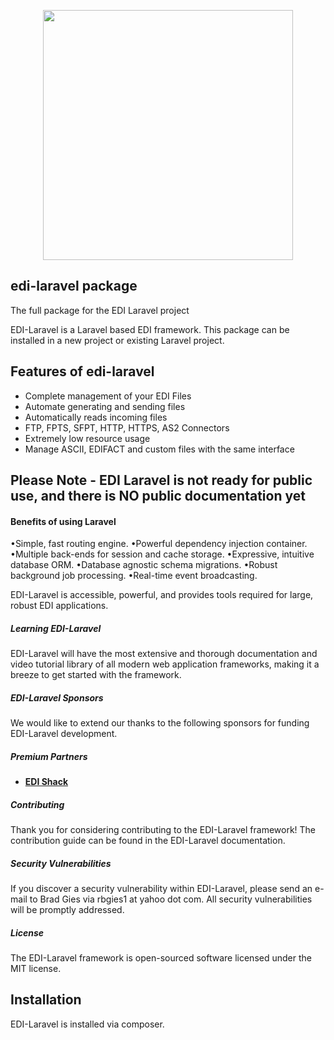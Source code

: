 <p align="center">
  <img src="https://edishack.com/images/edilaravel/edi-laravel-3.png" width="400">
</p>


## edi-laravel package
The full package for the EDI Laravel project

EDI-Laravel is a Laravel based EDI framework. This package can be installed in a new project or existing Laravel project. 

## Features of edi-laravel
- Complete management of your EDI Files
- Automate generating and sending files
- Automatically reads incoming files
- FTP, FPTS, SFPT, HTTP, HTTPS, AS2 Connectors
- Extremely low resource usage
- Manage ASCII, EDIFACT and custom files with the same interface



## Please Note - EDI Laravel is not ready for public use, and there is NO public documentation yet 

#### Benefits of using Laravel
•Simple, fast routing engine.
•Powerful dependency injection container.
•Multiple back-ends for session and cache storage.
•Expressive, intuitive database ORM.
•Database agnostic schema migrations.
•Robust background job processing.
•Real-time event broadcasting.

EDI-Laravel is accessible, powerful, and provides tools required for large, robust EDI applications.

##### Learning EDI-Laravel

EDI-Laravel will have the most extensive and thorough documentation and video tutorial library of all modern web application frameworks, making it a breeze to get started with the framework.

##### EDI-Laravel Sponsors

We would like to extend our thanks to the following sponsors for funding EDI-Laravel development. 

##### Premium Partners
- **[EDI Shack](https://edishack.com/)**

##### Contributing

Thank you for considering contributing to the EDI-Laravel framework! The contribution guide can be found in the EDI-Laravel documentation.

##### Security Vulnerabilities

If you discover a security vulnerability within EDI-Laravel, please send an e-mail to Brad Gies via rbgies1 at yahoo dot com. All security vulnerabilities will be promptly addressed.

##### License

The EDI-Laravel framework is open-sourced software licensed under the MIT license.


## Installation
EDI-Laravel is installed via composer. 
